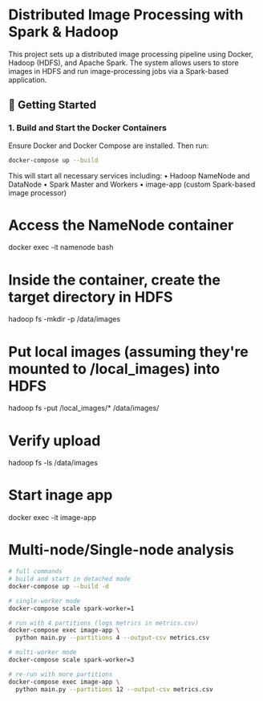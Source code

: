 # Distributed Image Processing with Spark & Hadoop

This project sets up a distributed image processing pipeline using Docker, Hadoop (HDFS), and Apache Spark. The system allows users to store images in HDFS and run image-processing jobs via a Spark-based application.

## 🐳 Getting Started

### 1. Build and Start the Docker Containers

Ensure Docker and Docker Compose are installed. Then run:

```bash
docker-compose up --build
```

This will start all necessary services including:
	•	Hadoop NameNode and DataNode
	•	Spark Master and Workers
	•	image-app (custom Spark-based image processor)

# Access the NameNode container
docker exec -it namenode bash

# Inside the container, create the target directory in HDFS
hadoop fs -mkdir -p /data/images

# Put local images (assuming they're mounted to /local_images) into HDFS
hadoop fs -put /local_images/* /data/images/

# Verify upload
hadoop fs -ls /data/images

# Start inage app
docker exec -it image-app

# Multi-node/Single-node analysis
```bash
# full commands
# build and start in detached mode
docker-compose up --build -d

# single-worker mode
docker-compose scale spark-worker=1

# run with 4 partitions (logs metrics in metrics.csv)
docker-compose exec image-app \
  python main.py --partitions 4 --output-csv metrics.csv

# multi-worker mode
docker-compose scale spark-worker=3

# re-run with more partitions
docker-compose exec image-app \
  python main.py --partitions 12 --output-csv metrics.csv

```